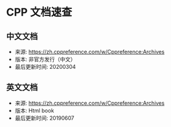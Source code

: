 # CPP 文档速查

## 中文文档
 - 来源: https://zh.cppreference.com/w/Cppreference:Archives
 - 版本: 非官方发行（中文）
 - 最后更新时间: 20200304
 
## 英文文档
 - 来源: https://zh.cppreference.com/w/Cppreference:Archives
 - 版本: Html book
 - 最后更新时间: 20190607
 
